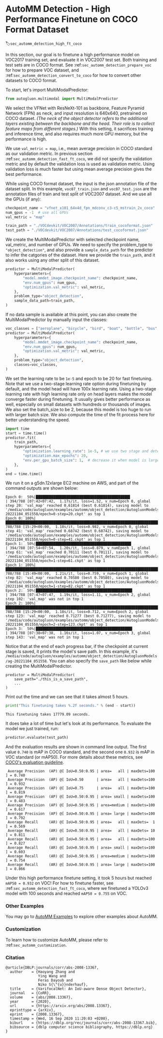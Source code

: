# AutoMM Detection - High Performance Finetune on COCO Format Dataset
:label:`sec_automm_detection_high_ft_coco`

In this section, our goal is to finetune a high performance model on VOC2017 training set, 
and evaluate it in VOC2007 test set. Both training and test sets are in COCO format.
See :ref:`sec_automm_detection_prepare_voc` for how to prepare VOC dataset,
and :ref:`sec_automm_detection_convert_to_coco` for how to convert other datasets to COCO format.

To start, let's import MultiModalPredictor:

```python
from autogluon.multimodal import MultiModalPredictor
```

We select the VFNet with ResNeXt-101 as backbone, Feature Pyramid Network (FPN) as neck,
and input resolution is 640x640, pretrained on COCO dataset.
*(The neck of the object detector refers to the additional layers existing between the backbone and the head. 
Their role is to collect feature maps from different stages.)*
With this setting, it sacrifices training and inference time,
and also requires much more GPU memory,
but the performance is high. 

We use `val_metric = map`, i.e., mean average precision in COCO standard as our validation metric.
In previous section :ref:`sec_automm_detection_fast_ft_coco`,
we did not specify the validation metric and by default the validation loss is used as validation metric.
Using validation loss is much faster but using mean average precision gives the best performance.

While using COCO format dataset, the input is the json annotation file of the dataset split.
In this example, `voc07_train.json` and `voc07_test.json` 
are the annotation files of train and test split of VOC2007 dataset.
And we use all the GPUs (if any):

```python
checkpoint_name = "vfnet_x101_64x4d_fpn_mdconv_c3-c5_mstrain_2x_coco"
num_gpus = -1  # use all GPUs
val_metric = "map"

train_path = "./VOCdevkit/VOC2007/Annotations/train_cocoformat.json" 
test_path = "./VOCdevkit/VOC2007/Annotations/test_cocoformat.json"
```

We create the MultiModalPredictor with selected checkpoint name, val_metric, and number of GPUs.
We need to specify the problem_type to `"object_detection"`,
and also provide a `sample_data_path` for the predictor to infer the catgories of the dataset.
Here we provide the `train_path`, and it also works using any other split of this dataset.

```python
predictor = MultiModalPredictor(
    hyperparameters={
        "model.mmdet_image.checkpoint_name": checkpoint_name,
        "env.num_gpus": num_gpus,
        "optimization.val_metric": val_metric,
    },
    problem_type="object_detection",
    sample_data_path=train_path,
)
```

If no data sample is available at this point, you can also create the MultiModalPredictor by manually input the classes:

```python
voc_classes = ["aeroplane", "bicycle", "bird", "boat", "bottle", "bus", "car", "cat", "chair", "cow", "diningtable", "dog", "horse", "motorbike", "person", "pottedplant", "sheep", "sofa", "train", "tvmonitor"]
predictor = MultiModalPredictor(
    hyperparameters={
        "model.mmdet_image.checkpoint_name": checkpoint_name,
        "env.num_gpus": num_gpus,
        "optimization.val_metric": val_metric,
    },
    problem_type="object_detection",
    classes=voc_classes,
)
```

We set the learning rate to be `1e-5` and epoch to be 20 for fast finetuning.
Note that we use a two-stage learning rate option during finetuning by default,
and the model head will have 100x learning rate.
Using a two-stage learning rate with high learning rate only on head layers makes
the model converge faster during finetuning. It usually gives better performance as well,
especially on small datasets with hundreds or thousands of images.
We also set the batch_size to be 2, because this model is too huge to run with larger batch size.
We also compute the time of the fit process here for better understanding the speed.
```python
import time
start = time.time()
predictor.fit(
    train_path,
    hyperparameters={
        "optimization.learning_rate": 1e-5, # we use two stage and detection head has 100x lr
        "optimization.max_epochs": 20,
        "env.per_gpu_batch_size": 1,  # decrease it when model is large
    },
)
end = time.time()
```

We run it on a g5dn.12xlarge EC2 machine on AWS,
and part of the command outputs are shown below:

```
Epoch 0:  50%|███████████████████████████████████████████▌                                           | 394/788 [07:42<07:42,  1.17s/it, loss=1.52, v_num=Epoch 0, global step 20: 'val_map' reached 0.61814 (best 0.61814), saving model to '/media/code/autogluon/examples/automm/object_detection/AutogluonModels/ag-20221104_051558/epoch=0-step=20.ckpt' as top 1                                                                                                                     
Epoch 0: 100%|██████████████████████████████████████████████████████████████████████████████████████| 788/788 [15:29<00:00,  1.18s/it, loss=0.982, v_num=Epoch 0, global step 41: 'val_map' reached 0.68742 (best 0.68742), saving model to '/media/code/autogluon/examples/automm/object_detection/AutogluonModels/ag-20221104_051558/epoch=0-step=41.ckpt' as top 1                                                                                                                     
Epoch 1:  50%|████████████████████████████████████████████                                            | 394/788 [07:54<07:54,  1.20s/it, loss=0.879, v_numEpoch 1, global step 61: 'val_map' reached 0.70111 (best 0.70111), saving model to '/media/code/autogluon/examples/automm/object_detection/AutogluonModels/ag-20221104_051558/epoch=1-step=61.ckpt' as top 1                                                                                                                    
Epoch 1: 100%|████████████████████████████████████████████████████████████████████████████████████████| 788/788 [15:49<00:00,  1.21s/it, loss=0.759, v_num=Epoch 1, global step 82: 'val_map' reached 0.70580 (best 0.70580), saving model to '/media/code/autogluon/examples/automm/object_detection/AutogluonModels/ag-20221104_051558/epoch=1-step=82.ckpt' as top 1                                                                                                                   
Epoch 2:  50%|████████████████████████████████████████████▌                                            | 394/788 [07:47<07:47,  1.19s/it, loss=1.11, v_num=Epoch 2, global step 102: 'val_map' was not in top 1                                                                                                             
Epoch 2: 100%|████████████████████████████████████████████████████████████████████████████████████████| 788/788 [15:29<00:00,  1.18s/it, loss=0.712, v_num=Epoch 2, global step 123: 'val_map' reached 0.71277 (best 0.71277), saving model to '/media/code/autogluon/examples/automm/object_detection/AutogluonModels/ag-20221104_051558/epoch=2-step=123.ckpt' as top 1                                                                                                                 
Epoch 3:  50%|████████████████████████████████████████████▌                                            | 394/788 [07:38<07:38,  1.16s/it, loss=1.07, v_num=Epoch 3, global step 143: 'val_map' was not in top 1                                                                                                             
```

Notice that at the end of each progress bar, if the checkpoint at current stage is saved,
it prints the model's save path.
In this example, it's `/media/code/autogluon/examples/automm/object_detection/AutogluonModels/ag-20221104_051558`.
You can also specify the `save_path` like below while creating the MultiModalPredictor.

```
predictor = MultiModalPredictor(
    save_path="./this_is_a_save_path",
    ...
)
```

Print out the time and we can see that it takes almost 5 hours.

```python
print("This finetuning takes %.2f seconds." % (end - start))
```

```
This finetuning takes 17779.09 seconds.
```

It does take a lot of time but let's look at its performance.
To evaluate the model we just trained, run:

```python
predictor.evaluate(test_path)
```

And the evaluation results are shown in command line output. The first value `0.740` is mAP in COCO standard, and the second one `0.932` is mAP in VOC standard (or mAP50). For more details about these metrics, see [COCO's evaluation guideline](https://cocodataset.org/#detection-eval).

```
 Average Precision  (AP) @[ IoU=0.50:0.95 | area=   all | maxDets=100 ] = 0.740                                                                               
 Average Precision  (AP) @[ IoU=0.50      | area=   all | maxDets=100 ] = 0.932                                                                               
 Average Precision  (AP) @[ IoU=0.75      | area=   all | maxDets=100 ] = 0.819                                                                               
 Average Precision  (AP) @[ IoU=0.50:0.95 | area= small | maxDets=100 ] = 0.483                                                                               
 Average Precision  (AP) @[ IoU=0.50:0.95 | area=medium | maxDets=100 ] = 0.617                                                                               
 Average Precision  (AP) @[ IoU=0.50:0.95 | area= large | maxDets=100 ] = 0.792                                                                               
 Average Recall     (AR) @[ IoU=0.50:0.95 | area=   all | maxDets=  1 ] = 0.569                                                                               
 Average Recall     (AR) @[ IoU=0.50:0.95 | area=   all | maxDets= 10 ] = 0.811                                                                               
 Average Recall     (AR) @[ IoU=0.50:0.95 | area=   all | maxDets=100 ] = 0.827                                                                               
 Average Recall     (AR) @[ IoU=0.50:0.95 | area= small | maxDets=100 ] = 0.603                                                                               
 Average Recall     (AR) @[ IoU=0.50:0.95 | area=medium | maxDets=100 ] = 0.754                                                                               
 Average Recall     (AR) @[ IoU=0.50:0.95 | area= large | maxDets=100 ] = 0.866  
```

Under this high performance finetune setting, it took 5 hours but reached `mAP50 = 0.932` on VOC!
For how to finetune faster,
see :ref:`sec_automm_detection_fast_ft_coco`, where we finetuned a YOLOv3 model with
100 seconds and reached `mAP50 = 0.755` on VOC.

### Other Examples

You may go to [AutoMM Examples](https://github.com/awslabs/autogluon/tree/master/examples/automm) to explore other examples about AutoMM.

### Customization
To learn how to customize AutoMM, please refer to :ref:`sec_automm_customization`.

### Citation

```
@article{DBLP:journals/corr/abs-2008-13367,
  author    = {Haoyang Zhang and
               Ying Wang and
               Feras Dayoub and
               Niko S{\"{u}}nderhauf},
  title     = {VarifocalNet: An IoU-aware Dense Object Detector},
  journal   = {CoRR},
  volume    = {abs/2008.13367},
  year      = {2020},
  url       = {https://arxiv.org/abs/2008.13367},
  eprinttype = {arXiv},
  eprint    = {2008.13367},
  timestamp = {Wed, 16 Sep 2020 11:20:03 +0200},
  biburl    = {https://dblp.org/rec/journals/corr/abs-2008-13367.bib},
  bibsource = {dblp computer science bibliography, https://dblp.org}
}
```
